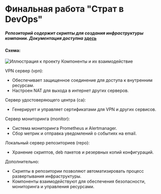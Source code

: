 
#  Финальная работа "Страт в DevOps"
##### Репозиторий содержит скрипты для создания инфраструктуры компании. Документация доступна [здесь](https://docs.google.com/document/d/1o-Qic4NAUhTlQ7hHLct069ER_ZpC3Jw61F4lfZNinnw/edit) 
#### Схема:
![Иллюстрация к проекту](https://github.com/filatof/nanocorpinfra/blob/main/images/infra.png)
Компоненты и их взаимодействие

VPN сервер (vpn):
- Обеспечивает защищенное соединение для доступа к внутренним ресурсам.
- Настроен NAT для выхода в интернет других серверов.

Сервер удостоверяющего центра (ca):
- Генерирует и управляет сертификатами для VPN и других сервисов.

Сервер мониторинга (monitor):
- Система мониторинга Prometheus и Alertmanager.
- Сбор метрик и отправка уведомлений о событиях на email.

Локальный сервер репозиториев (repo):
- Хранение скриптов, deb пакетов и резервных копий конфигураций.

Дополнительно:
- Скрипты в репозитории позволяют автоматизировать процесс развертывания инфраструктуры.
- Компоненты взаимодействуют для обеспечения безопасности, мониторинга и управления ресурсами.

